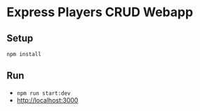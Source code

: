 # Express Players CRUD Webapp 
## Setup
`npm install`
## Run
- `npm run start:dev`
- [http://localhost:3000](http://localhost:3000)